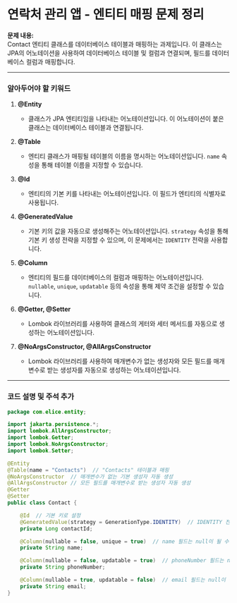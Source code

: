 
# 연락처 관리 앱 - 엔티티 매핑 문제 정리

**문제 내용:**  
Contact 엔티티 클래스를 데이터베이스 테이블과 매핑하는 과제입니다.
이 클래스는 JPA의 어노테이션을 사용하여 데이터베이스 테이블 및 컬럼과 연결되며, 필드를 데이터베이스 컬럼과 매핑합니다.

---

### 알아두어야 할 키워드

1. **@Entity**
    - 클래스가 JPA 엔티티임을 나타내는 어노테이션입니다. 이 어노테이션이 붙은 클래스는 데이터베이스 테이블과 연결됩니다.

2. **@Table**
    - 엔티티 클래스가 매핑될 테이블의 이름을 명시하는 어노테이션입니다. `name` 속성을 통해 테이블 이름을 지정할 수 있습니다.

3. **@Id**
    - 엔티티의 기본 키를 나타내는 어노테이션입니다. 이 필드가 엔티티의 식별자로 사용됩니다.

4. **@GeneratedValue**
    - 기본 키의 값을 자동으로 생성해주는 어노테이션입니다. `strategy` 속성을 통해 기본 키 생성 전략을 지정할 수 있으며, 이 문제에서는 `IDENTITY` 전략을 사용합니다.

5. **@Column**
    - 엔티티의 필드를 데이터베이스의 컬럼과 매핑하는 어노테이션입니다. `nullable`, `unique`, `updatable` 등의 속성을 통해 제약 조건을 설정할 수 있습니다.

6. **@Getter, @Setter**
    - Lombok 라이브러리를 사용하여 클래스의 게터와 세터 메서드를 자동으로 생성하는 어노테이션입니다.

7. **@NoArgsConstructor, @AllArgsConstructor**
    - Lombok 라이브러리를 사용하여 매개변수가 없는 생성자와 모든 필드를 매개변수로 받는 생성자를 자동으로 생성하는 어노테이션입니다.

---

### 코드 설명 및 주석 추가

```java
package com.elice.entity;

import jakarta.persistence.*;
import lombok.AllArgsConstructor;
import lombok.Getter;
import lombok.NoArgsConstructor;
import lombok.Setter;

@Entity
@Table(name = "Contacts")  // "Contacts" 테이블과 매핑
@NoArgsConstructor  // 매개변수가 없는 기본 생성자 자동 생성
@AllArgsConstructor // 모든 필드를 매개변수로 받는 생성자 자동 생성
@Getter  
@Setter  
public class Contact {

    @Id  // 기본 키로 설정
    @GeneratedValue(strategy = GenerationType.IDENTITY)  // IDENTITY 전략으로 기본 키 자동 생성
    private Long contactId;

    @Column(nullable = false, unique = true)  // name 필드는 null이 될 수 없고, 유일해야 함
    private String name;

    @Column(nullable = false, updatable = true)  // phoneNumber 필드는 null이 될 수 없고, 수정 가능해야 함
    private String phoneNumber;

    @Column(nullable = true, updatable = false)  // email 필드는 null이 될 수 있으며, 수정 불가능해야 함
    private String email;
}
```
